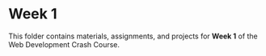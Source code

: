 # Week 1

This folder contains materials, assignments, and projects for **Week 1** of the Web Development Crash Course.

